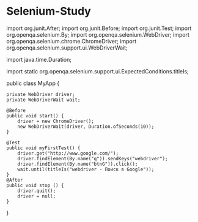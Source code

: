 # Selenium-Study
import org.junit.After;
import org.junit.Before;
import org.junit.Test;
import org.openqa.selenium.By;
import org.openqa.selenium.WebDriver;
import org.openqa.selenium.chrome.ChromeDriver;
import org.openqa.selenium.support.ui.WebDriverWait;

import java.time.Duration;

import static org.openqa.selenium.support.ui.ExpectedConditions.titleIs;



public class MyApp {

    private WebDriver driver;
    private WebDriverWait wait;

    @Before
    public void start() {
        driver = new ChromeDriver();
        new WebDriverWait(driver, Duration.ofSeconds(10));
    }

    @Test
    public void myFirstTest() {
        driver.get("http://www.google.com/");
        driver.findElement(By.name("q")).sendKeys("webdriver");
        driver.findElement(By.name("btnG")).click();
        wait.until(titleIs("webdriver - Поиск в Google"));
    }
    @After
    public void stop () {
        driver.quit();
        driver = null;
    }

}
